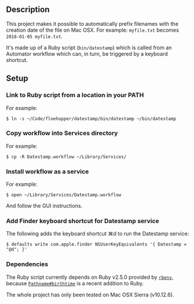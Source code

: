 ## Description

This project makes it possible to automatically prefix filenames with the creation date of the file on Mac OSX. For example: `myfile.txt` becomes `2018-01-05 myfile.txt`.

It's made up of a Ruby script (`bin/datestamp`) which is called from an Automator workflow which can, in turn, be triggered by a keyboard shortcut.

## Setup

### Link to Ruby script from a location in your PATH

For example:

    $ ln -s ~/Code/floehopper/datestamp/bin/datestamp ~/bin/datestamp

### Copy workflow into Services directory

For example:

    $ cp -R Datestamp.workflow ~/Library/Services/

### Install workflow as a service

For example:

    $ open ~/Library/Services/Datestamp.workflow

And follow the GUI instructions.

### Add Finder keyboard shortcut for Datestamp service

The following adds the keyboard shortcut ⌘d to run the Datestamp service:

    $ defaults write com.apple.finder NSUserKeyEquivalents '{ Datestamp = "@d"; }'

### Dependencies

The Ruby script currently depends on Ruby v2.5.0 provided by [`rbenv`][1], because [`Pathname#birthtime`][2] is a recent addition to Ruby.

The whole project has only been tested on Mac OSX Sierra (v10.12.6).

[1]: https://github.com/rbenv/rbenv
[2]: https://ruby-doc.org/stdlib-2.5.0/libdoc/pathname/rdoc/Pathname.html#method-i-birthtime
